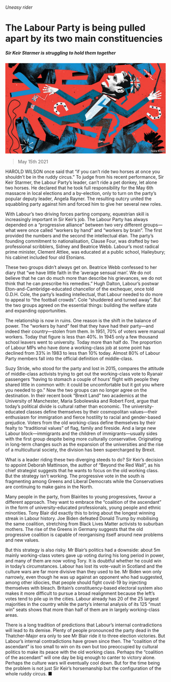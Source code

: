 ###### Uneasy rider

# The Labour Party is being pulled apart by its two main constituencies 

##### Sir Keir Starmer is struggling to hold them together 

![image](images/20210515_BRD000_0.jpg) 

> May 15th 2021 

HAROLD WILSON once said that “if you can’t ride two horses at once you shouldn’t be in the ruddy circus.” To judge from his recent performance, Sir Keir Starmer, the Labour Party’s leader, can’t ride a pet donkey, let alone two horses. He declared that he took full responsibility for the May 6th massacre in local elections and a by-election, only to turn on the party’s popular deputy leader, Angela Rayner. The resulting outcry united the squabbling party against him and forced him to give her several new roles.

With Labour’s two driving forces parting company, equestrian skill is increasingly important in Sir Keir’s job. The Labour Party has always depended on a “progressive alliance” between two very different groups—what were once called “workers by hand” and “workers by brain”. The first provided the numbers and the second the intellectual élan. The party’s founding commitment to nationalisation, Clause Four, was drafted by two professional scribblers, Sidney and Beatrice Webb. Labour’s most radical prime minister, Clement Attlee, was educated at a public school, Haileybury; his cabinet included four old Etonians.


These two groups didn’t always get on. Beatrice Webb confessed to her diary that “we have little faith in the ‘average sensual man’. We do not believe that he can do much more than describe his grievances, we do not think that he can prescribe his remedies.” Hugh Dalton, Labour’s postwar Eton-and-Cambridge-educated chancellor of the exchequer, once told G.D.H. Cole, the party’s leading intellectual, that Labour needed to do more to appeal to “the football crowds”. Cole “shuddered and turned away”. But the two groups agreed on the essential things: building the welfare state and expanding opportunities.

The relationship is now in ruins. One reason is the shift in the balance of power. The “workers by hand” feel that they have had their party—and indeed their country—stolen from them. In 1951, 70% of voters were manual workers. Today that figure is less than 40%. In 1945 only a few thousand school leavers went to university. Today more than half do. The proportion of Labour MPs who have done a working-class job at some point has declined from 33% in 1983 to less than 10% today. Almost 80% of Labour Party members fall into the official definition of middle-class.

Suzy Stride, who stood for the party and lost in 2015, compares the attitude of middle-class activists trying to get out the working-class vote to Ryanair passengers “having to stomach a couple of hours’ flight with people they shared little in common with: it could be uncomfortable but it got you where you needed to go.” Now the two groups can no longer agree on the destination. In their recent book “Brexit Land” two academics at the University of Manchester, Maria Sobolewska and Robert Ford, argue that today’s political divide is cultural rather than economic. The university-educated classes define themselves by their cosmopolitan values—their enthusiasm for immigration and fierce hostility to racial and gender-based prejudice. Voters from the old working-class define themselves by their fealty to “traditional values” of flag, family and fireside. And a large new Labour block—immigrants and the children of immigrants—usually sides with the first group despite being more culturally conservative. Originating in long-term changes such as the expansion of the universities and the rise of a multicultural society, the division has been supercharged by Brexit.

What is a leader riding these two diverging steeds to do? Sir Keir’s decision to appoint Deborah Mattinson, the author of “Beyond the Red Wall”, as his chief strategist suggests that he wants to focus on the old working class. But the strategy isn’t working. The progressive vote in the south is fragmenting among Greens and Liberal Democrats while the Conservatives are continuing to make gains in the North.

Many people in the party, from Blairites to young progressives, favour a different approach. They want to embrace the “coalition of the ascendant” in the form of university-educated professionals, young people and ethnic minorities. Tony Blair did exactly this to bring about the longest winning streak in Labour history. Joe Biden defeated Donald Trump by mobilising the same coalition, stretching from Black Lives Matter activists to suburban mothers. The rise of the Greens in Germany suggests that the old progressive coalition is capable of reorganising itself around new problems and new values.

But this strategy is also risky. Mr Blair’s politics had a downside: about 5m mainly working-class voters gave up voting during his long period in power, and many of them are now voting Tory. It is doubtful whether he could win in today’s circumstances. Labour has lost its vote-vault in Scotland and the culture wars are far more divisive than they used to be. Mr Biden won only narrowly, even though he was up against an opponent who had suggested, among other idiocies, that people should fight covid-19 by injecting themselves with bleach. Britain’s constituency-based electoral system also makes it more difficult to pursue a broad realignment because the left’s votes tend to pile up in the cities. Labour already has 20 of the 25 largest majorities in the country while the party’s internal analysis of its 125 “must win” seats shows that more than half of them are in largely working-class areas.

There is a long tradition of predictions that Labour’s internal contradictions will lead to its demise. Plenty of people pronounced the party dead in the Thatcher-Major era only to see Mr Blair ride it to three election victories. But Labour’s internal contradictions have grown since then. The “coalition of the ascendant” is too small to win on its own but too preoccupied by cultural politics to make its peace with the old working class. Perhaps the “coalition of the ascendant” will one day be big enough to canter to victory alone. Perhaps the culture wars will eventually cool down. But for the time being the problem is not just Sir Keir’s horsemanship but the configuration of the whole ruddy circus. ■

